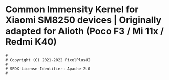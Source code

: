 # Common Immensity Kernel for Xiaomi SM8250 devices | Originally adapted for Alioth (Poco F3 / Mi 11x / Redmi K40)
```
#
# Copyright (C) 2021-2022 PixelPlusUI
#
# SPDX-License-Identifier: Apache-2.0
#
```

